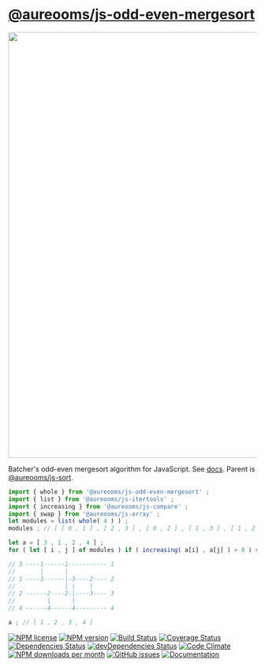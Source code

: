 [@aureooms/js-odd-even-mergesort](https://aureooms.github.io/js-odd-even-mergesort)
==

<img src="https://cdn.rawgit.com/aureooms/js-odd-even-mergesort/master/media/sketch.svg" width="864">

Batcher's odd-even mergesort algorithm for JavaScript.
See [docs](https://aureooms.github.io/js-odd-even-mergesort).
Parent is [@aureooms/js-sort](https://github.com/aureooms/js-sort).

```js
import { whole } from '@aureooms/js-odd-even-mergesort' ;
import { list } from '@aureooms/js-itertools' ;
import { increasing } from '@aureooms/js-compare' ;
import { swap } from '@aureooms/js-array' ;
let modules = list( whole( 4 ) ) ;
modules ; // [ [ 0 , 1 ] , [ 2 , 3 ] , [ 0 , 2 ] , [ 1 , 3 ] , [ 1 , 2 ] ]

let a = [ 3 , 1 , 2 , 4 ] ;
for ( let [ i , j ] of modules ) if ( increasing( a[i] , a[j] ) > 0 ) swap( a , i , j ) ;

// 3 ----1------1----------- 1
//       |      |
// 1 ----3------|-3----2---- 2
//              | |    |
// 2 ------2----2-|----3---- 3
//         |      |
// 4 ------4------4--------- 4

a ; // [ 1 , 2 , 3 , 4 ]
```

[![NPM license](http://img.shields.io/npm/l/@aureooms/js-odd-even-mergesort.svg?style=flat)](https://raw.githubusercontent.com/aureooms/js-odd-even-mergesort/master/LICENSE)
[![NPM version](http://img.shields.io/npm/v/@aureooms/js-odd-even-mergesort.svg?style=flat)](https://www.npmjs.org/package/@aureooms/js-odd-even-mergesort)
[![Build Status](http://img.shields.io/travis/aureooms/js-odd-even-mergesort.svg?style=flat)](https://travis-ci.org/aureooms/js-odd-even-mergesort)
[![Coverage Status](http://img.shields.io/coveralls/aureooms/js-odd-even-mergesort.svg?style=flat)](https://coveralls.io/r/aureooms/js-odd-even-mergesort)
[![Dependencies Status](http://img.shields.io/david/aureooms/js-odd-even-mergesort.svg?style=flat)](https://david-dm.org/aureooms/js-odd-even-mergesort#info=dependencies)
[![devDependencies Status](http://img.shields.io/david/dev/aureooms/js-odd-even-mergesort.svg?style=flat)](https://david-dm.org/aureooms/js-odd-even-mergesort#info=devDependencies)
[![Code Climate](http://img.shields.io/codeclimate/github/aureooms/js-odd-even-mergesort.svg?style=flat)](https://codeclimate.com/github/aureooms/js-odd-even-mergesort)
[![NPM downloads per month](http://img.shields.io/npm/dm/@aureooms/js-odd-even-mergesort.svg?style=flat)](https://www.npmjs.org/package/@aureooms/js-odd-even-mergesort)
[![GitHub issues](http://img.shields.io/github/issues/aureooms/js-odd-even-mergesort.svg?style=flat)](https://github.com/aureooms/js-odd-even-mergesort/issues)
[![Documentation](https://aureooms.github.io/js-odd-even-mergesort/badge.svg)](https://aureooms.github.io/js-odd-even-mergesort/source.html)

